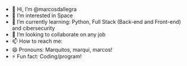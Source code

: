 - 👋 Hi, I’m @marcosdallegra
- 👀 I’m interested in Space
- 🌱 I’m currently learning: Python, Full Stack (Back-end and Front-end) and cibersecurity
- 💞️ I’m looking to collaborate on any job
- 📫 How to reach me: 
- 😄 Pronouns: Marquitos, marqui, marcos!
- ⚡ Fun fact: Coding/program!

<!---
marcosdallegra/marcosdallegra is a ✨ special ✨ repository because its `README.md` (this file) appears on your GitHub profile.
You can click the Preview link to take a look at your changes.
--->
